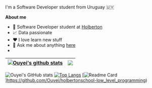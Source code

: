 <br />

I'm a Software Developer student from Uruguay 🇺🇾

**About me**

- 💼 Software Developer student at [Holberton](https://www.holbertonschool.com/)
- 📈 Data passionate
- ❤️ I love learn new stuff
- 💬 Ask me about anything [here](https://github.com/Ouyei/Ouyei/issues)
- 
| <a href="https://github.com/Ouyei/github-readme-stats"><img align="center" src="https://github-readme-stats.vercel.app/api?username=Ouyei&show_icons=true&include_all_commits=true&theme=buefy&hide_border=true" alt="Ouyei's github stats" /></a> | <a href="https://github.com/Ouyei/github-readme-stats"><img align="center" src="https://github-readme-stats.vercel.app/api/top-langs/?username=Ouyei&layout=compact&theme=buefy&hide_border=true" /></a> |
| ------------- | ------------- |

![Ouyei's GitHub stats](https://github-readme-stats.vercel.app/api?username=Ouyei&show_icons=true&theme=buefy)
[![Top Langs](https://github-readme-stats.vercel.app/api/top-langs/?username=Ouyei&layout=compact)](https://github.com/Ouyei/github-readme-stats)
[![Readme Card](https://github-readme-stats.vercel.app/api/pin/?username=Ouyei&repo=github-readme-stats)]https://github.com/Ouyei/holbertonschool-low_level_programming)







